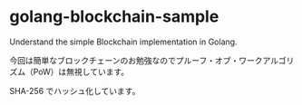 # golang-blockchain-sample

Understand the simple Blockchain implementation in Golang.

今回は簡単なブロックチェーンのお勉強なのでプルーフ・オブ・ワークアルゴリズム（PoW）は無視しています。

SHA-256 でハッシュ化しています。
